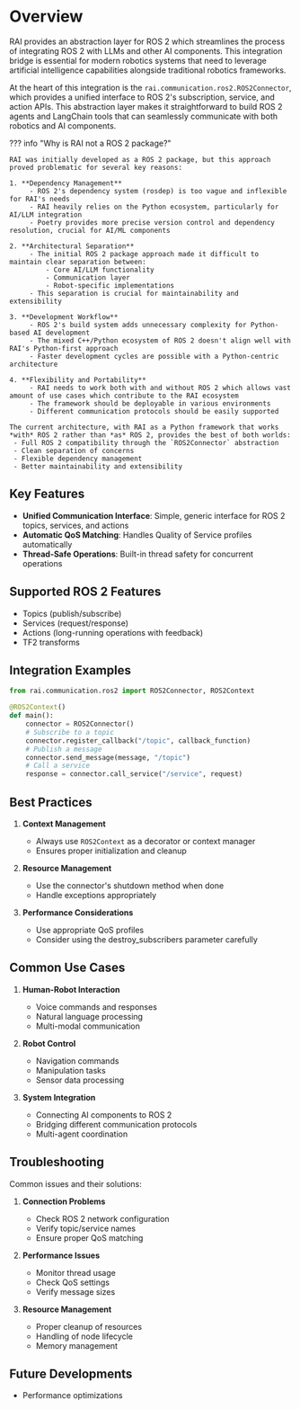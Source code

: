 # Overview

RAI provides an abstraction layer for ROS 2 which streamlines the process of integrating ROS 2 with LLMs and other AI components. This integration bridge is essential for modern robotics systems that need to leverage artificial intelligence capabilities alongside traditional robotics frameworks.

At the heart of this integration is the `rai.communication.ros2.ROS2Connector`, which provides a unified interface to ROS 2's subscription, service, and action APIs. This abstraction layer makes it straightforward to build ROS 2 agents and LangChain tools that can seamlessly communicate with both robotics and AI components.

??? info "Why is RAI not a ROS 2 package?"

    RAI was initially developed as a ROS 2 package, but this approach proved problematic for several key reasons:

    1. **Dependency Management**
         - ROS 2's dependency system (rosdep) is too vague and inflexible for RAI's needs
         - RAI heavily relies on the Python ecosystem, particularly for AI/LLM integration
         - Poetry provides more precise version control and dependency resolution, crucial for AI/ML components

    2. **Architectural Separation**
         - The initial ROS 2 package approach made it difficult to maintain clear separation between:
             - Core AI/LLM functionality
             - Communication layer
             - Robot-specific implementations
         - This separation is crucial for maintainability and extensibility

    3. **Development Workflow**
         - ROS 2's build system adds unnecessary complexity for Python-based AI development
         - The mixed C++/Python ecosystem of ROS 2 doesn't align well with RAI's Python-first approach
         - Faster development cycles are possible with a Python-centric architecture

    4. **Flexibility and Portability**
         - RAI needs to work both with and without ROS 2 which allows vast amount of use cases which contribute to the RAI ecosystem
         - The framework should be deployable in various environments
         - Different communication protocols should be easily supported

    The current architecture, with RAI as a Python framework that works *with* ROS 2 rather than *as* ROS 2, provides the best of both worlds:
     - Full ROS 2 compatibility through the `ROS2Connector` abstraction
     - Clean separation of concerns
     - Flexible dependency management
     - Better maintainability and extensibility

## Key Features

- **Unified Communication Interface**: Simple, generic interface for ROS 2 topics, services, and actions
- **Automatic QoS Matching**: Handles Quality of Service profiles automatically
- **Thread-Safe Operations**: Built-in thread safety for concurrent operations

## Supported ROS 2 Features

- Topics (publish/subscribe)
- Services (request/response)
- Actions (long-running operations with feedback)
- TF2 transforms

## Integration Examples

```python
from rai.communication.ros2 import ROS2Connector, ROS2Context

@ROS2Context()
def main():
    connector = ROS2Connector()
    # Subscribe to a topic
    connector.register_callback("/topic", callback_function)
    # Publish a message
    connector.send_message(message, "/topic")
    # Call a service
    response = connector.call_service("/service", request)
```

## Best Practices

1. **Context Management**

   - Always use `ROS2Context` as a decorator or context manager
   - Ensures proper initialization and cleanup

2. **Resource Management**

   - Use the connector's shutdown method when done
   - Handle exceptions appropriately

3. **Performance Considerations**
   - Use appropriate QoS profiles
   - Consider using the destroy_subscribers parameter carefully

## Common Use Cases

1. **Human-Robot Interaction**

   - Voice commands and responses
   - Natural language processing
   - Multi-modal communication

2. **Robot Control**

   - Navigation commands
   - Manipulation tasks
   - Sensor data processing

3. **System Integration**
   - Connecting AI components to ROS 2
   - Bridging different communication protocols
   - Multi-agent coordination

## Troubleshooting

Common issues and their solutions:

1. **Connection Problems**

   - Check ROS 2 network configuration
   - Verify topic/service names
   - Ensure proper QoS matching

2. **Performance Issues**

   - Monitor thread usage
   - Check QoS settings
   - Verify message sizes

3. **Resource Management**
   - Proper cleanup of resources
   - Handling of node lifecycle
   - Memory management

## Future Developments

- Performance optimizations
